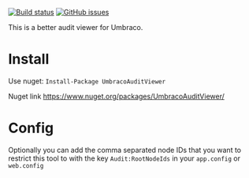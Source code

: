 [![Build status](https://ci.appveyor.com/api/projects/status/yudu41qa0xkion8x?svg=true)](https://ci.appveyor.com/project/Draga/umbraco-audit-viewer)
[![GitHub issues](https://img.shields.io/github/issues/StefanoChiodino/umbraco-audit-viewer.svg)](https://github.com/StefanoChiodino/umbraco-audit-viewer/issues)


This is a better audit viewer for Umbraco.

# Install #
Use nuget: `Install-Package UmbracoAuditViewer`

Nuget link https://www.nuget.org/packages/UmbracoAuditViewer/

# Config #
Optionally you can add the comma separated node IDs that you want to restrict this tool to with the  key `Audit:RootNodeIds` in your `app.config` or `web.config`
